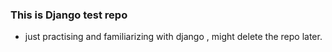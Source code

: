 ### This is Django test repo
  - just practising and familiarizing with django , might delete the repo later.
